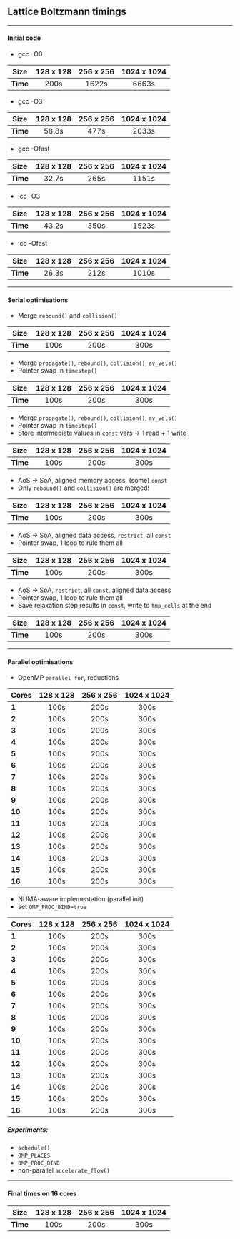 ## Lattice Boltzmann timings

***
#### __Initial code__
+ gcc -O0

| Size      |  128 x 128    |  256 x 256     |  1024 x 1024   |
| --------- |:-------------:|:--------------:|:--------------:|
| **Time**  | 200s          | 1622s          | 6663s          |

+ gcc -O3

| Size      |  128 x 128    |  256 x 256     |  1024 x 1024   |
| --------- |:-------------:|:--------------:|:--------------:|
| **Time**  | 58.8s          | 477s           | 2033s         |

+ gcc -Ofast

| Size      |  128 x 128    |  256 x 256     |  1024 x 1024   |
| --------- |:-------------:|:--------------:|:--------------:|
| **Time**  | 32.7s          | 265s           | 1151s          |

+ icc -O3

| Size      |  128 x 128    |  256 x 256     |  1024 x 1024   |
| --------- |:-------------:|:--------------:|:--------------:|
| **Time**  | 43.2s          | 350s           | 1523s           |

+ icc -Ofast

| Size      |  128 x 128    |  256 x 256     |  1024 x 1024   |
| --------- |:-------------:|:--------------:|:--------------:|
| **Time**  | 26.3s          | 212s           | 1010s           |

***
#### __Serial optimisations__

+ Merge `rebound()` and `collision()`

| Size      |  128 x 128    |  256 x 256     |  1024 x 1024   |
| --------- |:-------------:|:--------------:|:--------------:|
| **Time**  | 100s          | 200s           | 300s           |

+ Merge `propagate()`, `rebound()`, `collision()`, `av_vels()`
+ Pointer swap in `timestep()`

| Size      |  128 x 128    |  256 x 256     |  1024 x 1024   |
| --------- |:-------------:|:--------------:|:--------------:|
| **Time**  | 100s          | 200s           | 300s           |

+ Merge `propagate()`, `rebound()`, `collision()`, `av_vels()`
+ Pointer swap in `timestep()`
+ Store intermediate values in `const` vars -> 1 read + 1 write

| Size      |  128 x 128    |  256 x 256     |  1024 x 1024   |
| --------- |:-------------:|:--------------:|:--------------:|
| **Time**  | 100s          | 200s           | 300s           |

+ AoS -> SoA, aligned memory access, (some) `const`
+ Only `rebound()` and `collision()` are merged!

| Size      |  128 x 128    |  256 x 256     |  1024 x 1024   |
| --------- |:-------------:|:--------------:|:--------------:|
| **Time**  | 100s          | 200s           | 300s           |

+ AoS -> SoA, aligned data access, `restrict`, all `const`
+ Pointer swap, 1 loop to rule them all

| Size      |  128 x 128    |  256 x 256     |  1024 x 1024   |
| --------- |:-------------:|:--------------:|:--------------:|
| **Time**  | 100s          | 200s           | 300s           |

+ AoS -> SoA, `restrict`, all `const`, aligned data access
+ Pointer swap, 1 loop to rule them all
+ Save relaxation step results in `const`,
write to `tmp_cells` at the end

| Size      |  128 x 128    |  256 x 256     |  1024 x 1024   |
| --------- |:-------------:|:--------------:|:--------------:|
| **Time**  | 100s          | 200s           | 300s           |

***
#### __Parallel optimisations__

+ OpenMP `parallel for`, reductions

| Cores     |  128 x 128    |  256 x 256     |  1024 x 1024   |
| --------- |:-------------:|:--------------:|:--------------:|
| **1**     | 100s          | 200s           | 300s           |
| **2**     | 100s          | 200s           | 300s           |
| **3**     | 100s          | 200s           | 300s           |
| **4**     | 100s          | 200s           | 300s           |
| **5**     | 100s          | 200s           | 300s           |
| **6**     | 100s          | 200s           | 300s           |
| **7**     | 100s          | 200s           | 300s           |
| **8**     | 100s          | 200s           | 300s           |
| **9**     | 100s          | 200s           | 300s           |
| **10**    | 100s          | 200s           | 300s           |
| **11**    | 100s          | 200s           | 300s           |
| **12**    | 100s          | 200s           | 300s           |
| **13**    | 100s          | 200s           | 300s           |
| **14**    | 100s          | 200s           | 300s           |
| **15**    | 100s          | 200s           | 300s           |
| **16**    | 100s          | 200s           | 300s           |

+ NUMA-aware implementation (parallel init)
+ set `OMP_PROC_BIND=true`

| Cores     |  128 x 128    |  256 x 256     |  1024 x 1024   |
| --------- |:-------------:|:--------------:|:--------------:|
| **1**     | 100s          | 200s           | 300s           |
| **2**     | 100s          | 200s           | 300s           |
| **3**     | 100s          | 200s           | 300s           |
| **4**     | 100s          | 200s           | 300s           |
| **5**     | 100s          | 200s           | 300s           |
| **6**     | 100s          | 200s           | 300s           |
| **7**     | 100s          | 200s           | 300s           |
| **8**     | 100s          | 200s           | 300s           |
| **9**     | 100s          | 200s           | 300s           |
| **10**    | 100s          | 200s           | 300s           |
| **11**    | 100s          | 200s           | 300s           |
| **12**    | 100s          | 200s           | 300s           |
| **13**    | 100s          | 200s           | 300s           |
| **14**    | 100s          | 200s           | 300s           |
| **15**    | 100s          | 200s           | 300s           |
| **16**    | 100s          | 200s           | 300s           |

##### Experiments:
- `schedule()`
- `OMP_PLACES`
- `OMP_PROC_BIND`
- non-parallel `accelerate_flow()`

***
#### __Final times on 16 cores__

| Size      |  128 x 128    |  256 x 256     |  1024 x 1024   |
| --------- |:-------------:|:--------------:|:--------------:|
| **Time**  | 100s          | 200s           | 300s           |
